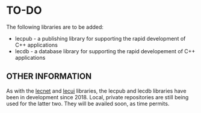 # TO-DO

The following libraries are to be added:
 * lecpub - a publishing library for supporting the rapid development of C++ applications
 * lecdb - a database library for supporting the rapid developement of C++ applications
 
 ## OTHER INFORMATION
 As with the [lecnet](https://github.com/alecmus/lecnet) and [lecui](https://github.com/alecmus/lecnet) libraries, the lecpub and lecdb libraries have been in development since 2018. Local, private repositories are still being used for the latter two. They will be availed soon, as time permits.
